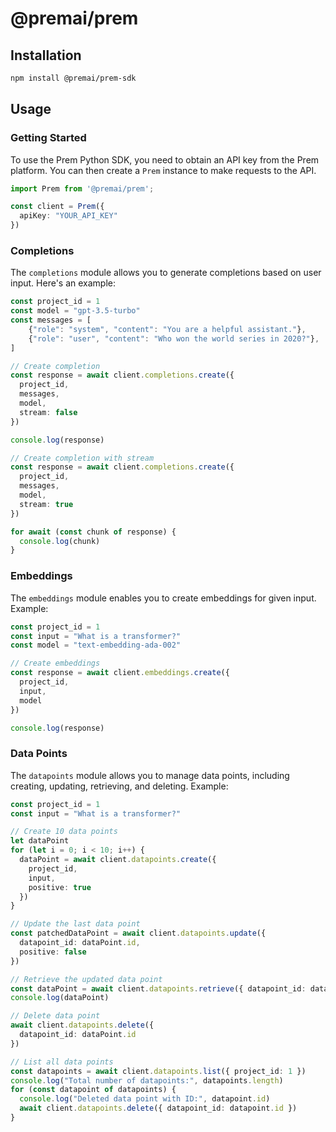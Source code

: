 # @premai/prem

## Installation

```bash
npm install @premai/prem-sdk
```

## Usage
### Getting Started
To use the Prem Python SDK, you need to obtain an API key from the Prem platform. You can then create a `Prem` instance to make requests to the API.

```typescript
import Prem from '@premai/prem';

const client = Prem({
  apiKey: "YOUR_API_KEY"
})
```

### Completions

The `completions` module allows you to generate completions based on user input. Here's an example:

```typescript
const project_id = 1
const model = "gpt-3.5-turbo"
const messages = [
    {"role": "system", "content": "You are a helpful assistant."},
    {"role": "user", "content": "Who won the world series in 2020?"},
]

// Create completion
const response = await client.completions.create({
  project_id,
  messages,
  model,
  stream: false
})

console.log(response)

// Create completion with stream
const response = await client.completions.create({
  project_id,
  messages,
  model,
  stream: true
})

for await (const chunk of response) {
  console.log(chunk)
}
```

### Embeddings

The `embeddings` module enables you to create embeddings for given input. Example:

```typescript
const project_id = 1
const input = "What is a transformer?"
const model = "text-embedding-ada-002"

// Create embeddings
const response = await client.embeddings.create({
  project_id,
  input,
  model
})

console.log(response)
```

### Data Points

The `datapoints` module allows you to manage data points, including creating, updating, retrieving, and deleting. Example:

```typescript
const project_id = 1
const input = "What is a transformer?"

// Create 10 data points
let dataPoint
for (let i = 0; i < 10; i++) {
  dataPoint = await client.datapoints.create({
    project_id,
    input,
    positive: true
  })
}

// Update the last data point
const patchedDataPoint = await client.datapoints.update({
  datapoint_id: dataPoint.id,
  positive: false
})

// Retrieve the updated data point
const dataPoint = await client.datapoints.retrieve({ datapoint_id: dataPoint.id })
console.log(dataPoint)

// Delete data point
await client.datapoints.delete({
  datapoint_id: dataPoint.id
})

// List all data points
const datapoints = await client.datapoints.list({ project_id: 1 })
console.log("Total number of datapoints:", datapoints.length)
for (const datapoint of datapoints) {
  console.log("Deleted data point with ID:", datapoint.id)
  await client.datapoints.delete({ datapoint_id: datapoint.id })
}
```
